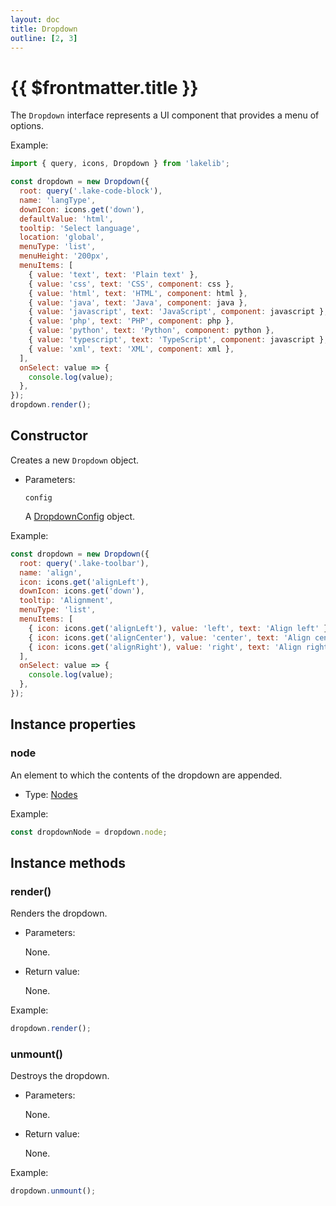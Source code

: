 ```yaml
---
layout: doc
title: Dropdown
outline: [2, 3]
---
```


# {{ $frontmatter.title }}

The `Dropdown` interface represents a UI component that provides a menu of options.

Example:

```js
import { query, icons, Dropdown } from 'lakelib';

const dropdown = new Dropdown({
  root: query('.lake-code-block'),
  name: 'langType',
  downIcon: icons.get('down'),
  defaultValue: 'html',
  tooltip: 'Select language',
  location: 'global',
  menuType: 'list',
  menuHeight: '200px',
  menuItems: [
    { value: 'text', text: 'Plain text' },
    { value: 'css', text: 'CSS', component: css },
    { value: 'html', text: 'HTML', component: html },
    { value: 'java', text: 'Java', component: java },
    { value: 'javascript', text: 'JavaScript', component: javascript },
    { value: 'php', text: 'PHP', component: php },
    { value: 'python', text: 'Python', component: python },
    { value: 'typescript', text: 'TypeScript', component: javascript },
    { value: 'xml', text: 'XML', component: xml },
  ],
  onSelect: value => {
    console.log(value);
  },
});
dropdown.render();
```


## Constructor

Creates a new `Dropdown` object.

* Parameters:

  `config`

  A [DropdownConfig](/reference/types.md#dropdownconfig) object.

Example:

```js
const dropdown = new Dropdown({
  root: query('.lake-toolbar'),
  name: 'align',
  icon: icons.get('alignLeft'),
  downIcon: icons.get('down'),
  tooltip: 'Alignment',
  menuType: 'list',
  menuItems: [
    { icon: icons.get('alignLeft'), value: 'left', text: 'Align left' },
    { icon: icons.get('alignCenter'), value: 'center', text: 'Align center' },
    { icon: icons.get('alignRight'), value: 'right', text: 'Align right' },
  ],
  onSelect: value => {
    console.log(value);
  },
});
```


## Instance properties

### node <Badge type="info" text="Read only" />

An element to which the contents of the dropdown are appended.

* Type: [Nodes](/reference/nodes.md)

Example:

```js
const dropdownNode = dropdown.node;
```


## Instance methods

### render()

Renders the dropdown.

* Parameters:

  None.

* Return value:

  None.

Example:

```js
dropdown.render();
```


### unmount()

Destroys the dropdown.

* Parameters:

  None.

* Return value:

  None.

Example:

```js
dropdown.unmount();
```
